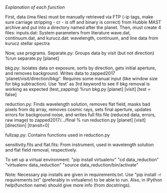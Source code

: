 *Explanation of each function*

First, data (ima files) must be manually retrieved via FTP (-ip tags, make sure carriage stripping - cr - is off and binary is correct) from Hubble MAST archive and put into a directory named after the planet.
Then, must create 4 files: 
inputs.dat: System parameters from literature
wave.dat, continuum.dat, and kurucz.dat: wavelength, continuum, and line data from kurucz stellar spectra

Now, use programs.
Separate.py: Groups data by visit (but not direction)
%run separate.py [planet]

bkg.py: Isolates data on exposure, sorts by direction, gets initial aperture, and removes background. Writes data 
            to zapped2017 'planet/visit/direction/bkg/'. Requires some manual input (like window size for bkg subtraction).
            Use 'test' as 3rd keyword to see if bkg removal is working as expected (test_zapping)
%run bkg.py [planet] [visit] [test = false]

reduction.py: Finds wavelength solution, removes flat field, masks bad pixels from dq array, removes cosmic rays, sets final aperture, 
              updates errors for background noise, and writes full fits file (reduced data, errors, raw image) to zapped2017/.../final
% run reduction.py [planet] [visit] [direction] [transit=0]

fullzap.py: Contains functions used in reduction.py

sensitivity.fits and flat.fits: From instrument, used in wavelength solution and flat field removal, respectively.

To set up a virtual environment: "pip install virtualenv" "cd data_reduction" "virtualenv data_reduction" "source data_reduction/bin/activate"

Note: Necessary pip installs are given in requirements.txt. Use "pip install -r requirements.txt" 
(preferably in virtualenv) to be able to run. Also, in iPython help(function name) should give more info (from docstrings).


